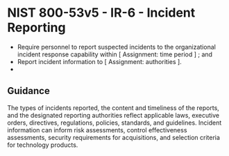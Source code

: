 # NIST 800-53v5 - IR-6 - Incident Reporting
- Require personnel to report suspected incidents to the organizational incident response capability within \[ Assignment: time period \] ; and
- Report incident information to \[ Assignment: authorities \].
- 
## Guidance
The types of incidents reported, the content and timeliness of the reports, and the designated reporting authorities reflect applicable laws, executive orders, directives, regulations, policies, standards, and guidelines. Incident information can inform risk assessments, control effectiveness assessments, security requirements for acquisitions, and selection criteria for technology products.